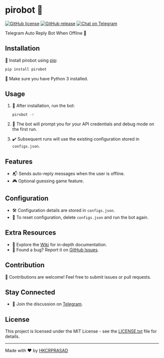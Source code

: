 # pirobot 🤖

[![GitHub license](https://img.shields.io/badge/license-MIT-blue.svg)](https://github.com/hk4crprasad/pirobot/blob/main/LICENSE.txt)
[![GitHub release](https://img.shields.io/github/release/hk4crprasad/pirobot.svg)](https://GitHub.com/hk4crprasad/pirobot/releases/)
[![Chat on Telegram](https://img.shields.io/badge/Chat%20on-Telegram-blue.svg?logo=telegram)](https://t.me/hk4crprasad)

Telegram Auto Reply Bot When Offline 📱

## Installation

🚀 Install pirobot using [pip](https://pip.pypa.io/en/stable/):

```bash
pip install pirobot
```

📝 Make sure you have Python 3 installed.

## Usage

1. 🚀 After installation, run the bot:

    ```bash
    pirobot -r
    ```

2. 🤖 The bot will prompt you for your API credentials and debug mode on the first run.

3. ✔️ Subsequent runs will use the existing configuration stored in `configs.json`.

## Features

- 📬 Sends auto-reply messages when the user is offline.
- 🎮 Optional guessing game feature.

## Configuration

- 🛠️ Configuration details are stored in `configs.json`.
- 🚫 To reset configuration, delete `configs.json` and run the bot again.

## Extra Resources

- 📖 Explore the [Wiki](https://github.com/hk4crprasad/pirobot/wiki) for in-depth documentation.
- 🐞 Found a bug? Report it on [GitHub Issues](https://github.com/hk4crprasad/pirobot/issues).

## Contribution

🤝 Contributions are welcome! Feel free to submit issues or pull requests.

## Stay Connected

- 💬 Join the discussion on [Telegram](https://t.me/hk4crprasad).

## License

This project is licensed under the MIT License - see the [LICENSE.txt](LICENSE.txt) file for details.

---

Made with ❤️ by [HKCRPRASAD](https://github.com/hk4crprasad)

